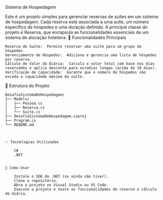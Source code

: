 Sistema de Hospedagem 

Este é um projeto simples para gerenciar reservas de suítes em um sistema de hospedagem. Cada reserva está associada a uma suíte, um número específico de hóspedes e uma duração definida. A principal classe do projeto é Reserva, que encapsula as funcionalidades essenciais de um sistema de alocação hoteleira. 
📌 Funcionalidades Principais 

    Reserva de Suíte:  Permite reservar uma suíte para um grupo de hóspedes.
    Gerenciamento de Hóspedes:  Adiciona e gerencia uma lista de hóspedes por reserva.
    Cálculo de Valor da Diária:  Calcula o valor total com base nos dias reservados e aplica desconto para estadias longas (acima de 10 dias).
    Verificação de Capacidade:  Garante que o número de hóspedes não exceda a capacidade máxima da suíte.
     

📁 Estrutura do Projeto 
 
```text
DesafioSistemaDeHospedagem/
├── Models/
│   ├── Pessoa.cs
│   ├── Reserva.cs
│   └── Suite.cs
├── DesafioSistemaDeHospedagem.csproj
├── Program.cs
└── README.md

 
 
✅ Tecnologias Utilizadas 

    C#
    .NET
     

🚀 Como Usar 

    Instale o SDK do .NET (se ainda não tiver).
    Clone o repositório.
    Abra o projeto no Visual Studio ou VS Code.
    Execute o projeto e teste as funcionalidades de reserva e cálculo de diária.
     

 

 
 
